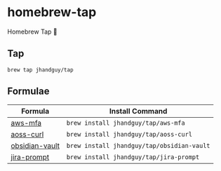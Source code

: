 # homebrew-tap

Homebrew Tap 🍺

## Tap

```shell
brew tap jhandguy/tap
```

## Formulae

| Formula                                                      | Install Command                            |
|--------------------------------------------------------------|--------------------------------------------|
| [aws-mfa](https://github.com/jhandguy/aws-mfa)               | `brew install jhandguy/tap/aws-mfa`        |
| [aoss-curl](https://github.com/jhandguy/aoss-curl)           | `brew install jhandguy/tap/aoss-curl`      |
| [obsidian-vault](https://github.com/jhandguy/obsidian-vault) | `brew install jhandguy/tap/obsidian-vault` |
| [jira-prompt](https://github.com/jhandguy/jira-prompt)       | `brew install jhandguy/tap/jira-prompt`    |
